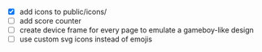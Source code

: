 
- [x] add icons to public/icons/
- [ ] add score counter
- [ ] create device frame for every page to emulate a gameboy-like design
- [ ] use custom svg icons instead of emojis